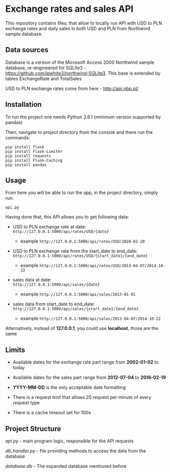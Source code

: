 # Exchange rates and sales API

This repository contains files, that allow to locally run API with USD to PLN exchange rates and daily sales in both USD and PLN from Northwind sample database.

## Data sources

Database is a version of the Microsoft Access 2000 Northwind sample database, re-engineered for SQLite3 - https://github.com/jpwhite3/northwind-SQLite3. This base is extended by tables ExchangeRate and TotalSales

USD to PLN exchange rates come from here - http://api.nbp.pl/

## Installation

To run the project one needs Python 3.6.1 (minimum version supported by pandas)


Then, navigate to project directory from the console and there run the commands: 

```
pip install flask
pip install Flask-Limiter
pip install requests
pip install Flask-Caching
pip install pandas
```

## Usage

From here you will be able to run the app, in the project directory, simply run:

```
api.py
```

Having done that, this API allows you to get following data:

- USD to PLN exchange rate at date:  
``http://127.0.0.1:5000/api/rates/USD/{date}``
  
   - example ``http://127.0.0.1:5000/api/rates/USD/2020-02-20``
   
- USD to PLN exchange rate from the start_date to end_date:             
``http://127.0.0.1:5000/api/rates/USD/{start_date}/{end_date}``
  - example ``http://127.0.0.1:5000/api/rates/USD/2013-04-07/2014-10-22``
  
- sales data at date:  
``http://127.0.0.1:5000/api/sales/{date}``
  - example ``http://127.0.0.1:5000/api/sales/2013-01-01``
  
- sales data from start_date to end_date:         
``http://127.0.0.1:5000/api/sales/{start_date}/{end_date}``
  - example ``http://127.0.0.1:5000/api/sales/2013-04-07/2014-10-22``

Alternatively, instead of **127.0.0.1**, you could use **localhost**, those are the same


## Limits 

- Available dates for the exchange rate part range from **2002-01-02** to today

- Available dates for the sales part range from **2012-07-04** to **2016-02-19**

- **YYYY-MM-DD** is the only acceptable date formatting

- There is a request limit that allows 20 request per minute of every request type

- There is a cache timeout set for 100s


## Project Structure

*api.py* - main program logic, responsible for the API requests

*db_handler.py* - file providing methods to access the data from the database

*database.db* - The expanded database mentioned before

##

